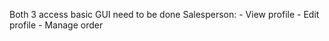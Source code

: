 Both 3 access basic GUI need to be done
Salesperson:
    - View profile
    - Edit profile
    - Manage order
